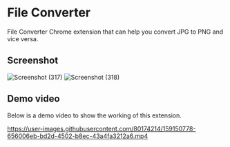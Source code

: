 # File Converter

File Converter Chrome extension that can help you convert JPG to PNG and vice versa.

## Screenshot

![Screenshot (317)](https://user-images.githubusercontent.com/80174214/157737380-74c8de11-353e-4180-b3da-394df6539d98.png)
![Screenshot (318)](https://user-images.githubusercontent.com/80174214/157737391-46995b8d-ecc6-4d0a-a7cc-a46df15b8c95.png)

## Demo video

Below is a demo video to show the working of this extension.

https://user-images.githubusercontent.com/80174214/159150778-656006eb-bd2d-4502-b8ec-43a4fa3212a6.mp4

